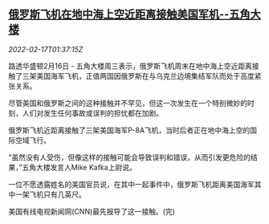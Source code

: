 <!--1645063263000-->
[俄罗斯飞机在地中海上空近距离接触美国军机--五角大楼](https://cn.reuters.com/article/us-pentagon-russian-plans-0217-idCNKBS2KM059)
------

<div><i>2022-02-17T01:37:15Z</i></div><p>路透华盛顿2月16日 - 五角大楼周三表示，俄罗斯飞机周末在地中海上空近距离接触了三架美国海军飞机，正值两国因俄罗斯在与乌克兰边境集结军队而处于高度紧张关系。</p><p>尽管美国和俄罗斯之间的这种接触并不罕见，但这一次发生在一个特别微妙的时刻，人们对发生任何事故或误判的担忧都在加剧。</p><p>俄罗斯飞机近距离接触了三架美国海军P-8A飞机，当时后者正在地中海上空的国际空域飞行。</p><p>“虽然没有人受伤，但像这样的接触可能会导致误判和错误，从而引发更危险的结果，”五角大楼发言人Mike Kafka上尉说。</p><p>一位不愿透露姓名的美国官员说，在其中一起事件中，俄罗斯飞机距离美国海军其中一架飞机只有几英尺。</p><p>美国有线电视新闻网(CNN)最先报导了这一接触。(完)</p>
